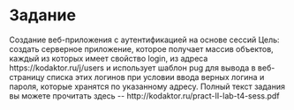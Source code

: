 <h1>Задание</h1>

<p> Создание веб-приложения с аутентификацией на основе сессий Цель: создать серверное приложение, которое получает массив объектов, каждый из которых имеет свойство login, из адреса https://kodaktor.ru/j/users и использует шаблон pug для вывода в веб-страницу списка этих логинов при условии ввода верных логина и пароля, которые хранятся по указанному адресу.  
Полный текст задания вы можете прочитать здесь -- http://kodaktor.ru/pract-II-lab-t4-sess.pdf

</p>
